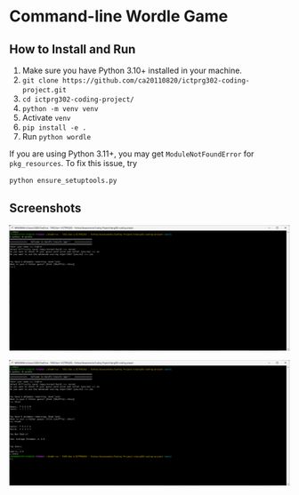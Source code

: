 # Command-line Wordle Game

## How to Install and Run
1. Make sure you have Python 3.10+ installed in your machine.
2. `git clone https://github.com/ca20110820/ictprg302-coding-project.git`
3. `cd ictprg302-coding-project/`
4. `python -m venv venv`
5. Activate `venv`
6. `pip install -e .`
7. Run `python wordle`

If you are using Python 3.11+, you may get `ModuleNotFoundError` for `pkg_resources`. 
To fix this issue, try
```bash
python ensure_setuptools.py
```

## Screenshots

![User Prompt](media/picture-1.PNG)

![User Prompt](media/picture-2.PNG)
